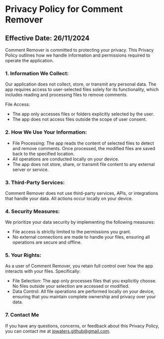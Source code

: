 # Privacy Policy for Comment Remover
## Effective Date: 26/11/2024

Comment Remover is committed to protecting your privacy. This Privacy Policy outlines how we handle information and permissions required to operate the application.

### 1. Information We Collect:
Our application does not collect, store, or transmit any personal data. The app requires access to user-selected files solely for its functionality, which includes reading and processing files to remove comments.

File Access:
<ul>
	<li>The app only accesses files or folders explicitly selected by the user.</li>
	<li>The app does not access files outside the scope of user consent.</li>
</ul>

### 2. How We Use Your Information:
<ul>
	<li>File Processing: The app reads the content of selected files to detect and remove comments. Once processed, the modified files are saved back to the specified location.</li>
	<li>All operations are conducted locally on your device.</li>
	<li>The app does not store, share, or transmit file content to any external server or service.</li>
</ul>

### 3. Third-Party Services:
Comment Remover does not use third-party services, APIs, or integrations that handle your data. All actions occur locally on your device.

### 4. Security Measures:
We prioritize your data security by implementing the following measures:
<ul>
  <li>File access is strictly limited to the permissions you grant.</li>
	<li>No external connections are made to handle your files, ensuring all operations are secure and offline.</li>
</ul>

### 5. Your Rights:
As a user of Comment Remover, you retain full control over how the app interacts with your files. Specifically:
<ul>
  <li>File Selection: The app only processes files that you explicitly choose. No files outside your selection are accessed or modified.</li>
  <li>Data Control: All file operations are performed locally on your device, ensuring that you maintain complete ownership and privacy over your data.</li>
</ul>
  
### 7. Contact Me
If you have any questions, concerns, or feedback about this Privacy Policy, you can contact me at [jpwaters.github@gmail.com](mailto:jpwaters.github@gmail.com).

